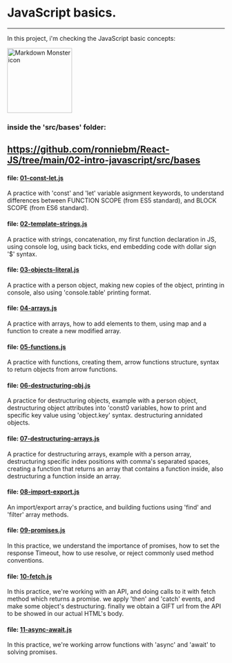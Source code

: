 # JavaScript basics.
---
In this project, i'm checking the JavaScript basic concepts:

<img src="https://www.devexhub.com/wp-content/uploads/2019/12/javascript-icon-png-23.png"
     alt="Markdown Monster icon"
     width=150px />

### inside the 'src/bases' folder:
https://github.com/ronniebm/React-JS/tree/main/02-intro-javascript/src/bases
---
#### file: [01-const-let.js](https://github.com/ronniebm/React-JS/blob/main/02-intro-javascript/src/bases/01-const-let.js)  
A practice with 'const' and 'let' variable asignment keywords, to understand differences between FUNCTION SCOPE (from ES5 standard), and BLOCK SCOPE (from ES6 standard).

#### file: [02-template-strings.js](https://github.com/ronniebm/React-JS/blob/main/02-intro-javascript/src/bases/02-template-string.js)
A practice with strings, concatenation, my first function declaration in JS, using console log, using back ticks, end embedding code with dollar sign '$' syntax.  

#### file: [03-objects-literal.js](https://github.com/ronniebm/React-JS/blob/main/02-intro-javascript/src/bases/03-objects-literal.js)
A practice with a person object, making new copies of the object, printing in console, also using 'console.table' printing format.  


#### file: [04-arrays.js](https://github.com/ronniebm/React-JS/blob/main/02-intro-javascript/src/bases/04-arrays.js)
A practice with arrays, how to add elements to them, using map and a function to create a new modified array.  


#### file: [05-functions.js](https://github.com/ronniebm/React-JS/blob/main/02-intro-javascript/src/bases/05-functions.js)
A practice with functions, creating them, arrow functions structure, syntax to return objects from arrow functions.  


#### file: [06-destructuring-obj.js](https://github.com/ronniebm/React-JS/blob/main/02-intro-javascript/src/bases/06-destructuring-obj.js)
A practice for destructuring objects, example with a person object, destructuring object attributes into 'const0 variables, how to print and specific key value using 'object.key' syntax. destructuring annidated objects.  

#### file: [07-destructuring-arrays.js](https://github.com/ronniebm/React-JS/blob/main/02-intro-javascript/src/bases/07-destructuring-arrays.js)
A practice for destructuring arrays, example with a person array, destructuring specific index positions with comma's separated spaces, creating a function that returns an array that contains a function inside, also destructuring a function inside an array.  

#### file: [08-import-export.js](https://github.com/ronniebm/React-JS/blob/main/02-intro-javascript/src/bases/08-import-export.js)
An import/export array's practice, and building fuctions using 'find' and 'filter' array methods.  

#### file: [09-promises.js](https://github.com/ronniebm/React-JS/blob/main/02-intro-javascript/src/bases/09-promises.js)
In this practice, we understand the importance of promises, how to set the response Timeout, how to use resolve, or reject commonly used method conventions.  

#### file: [10-fetch.js](https://github.com/ronniebm/React-JS/blob/main/02-intro-javascript/src/bases/10-fetch.js)
In this practice, we're working with an API, and doing calls to it with fetch method which returns a promise.
we apply 'then' and 'catch' events, and make some object's destructuring. finally we obtain a GIFT url from the API to be showed in our actual HTML's body.  

#### file: [11-async-await.js](https://github.com/ronniebm/React-JS/blob/main/02-intro-javascript/src/bases/11-async-await.js)
In this practice, we're working arrow functions with  'async' and 'await' to solving promises.